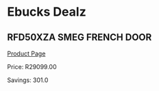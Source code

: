 
# Ebucks Dealz
## RFD50XZA SMEG FRENCH DOOR
[Product Page](https://www.ebucks.com/web/shop/productSelected.do?prodId=1090184711&catId=704986856)

Price: R29099.00

Savings: 301.0


	